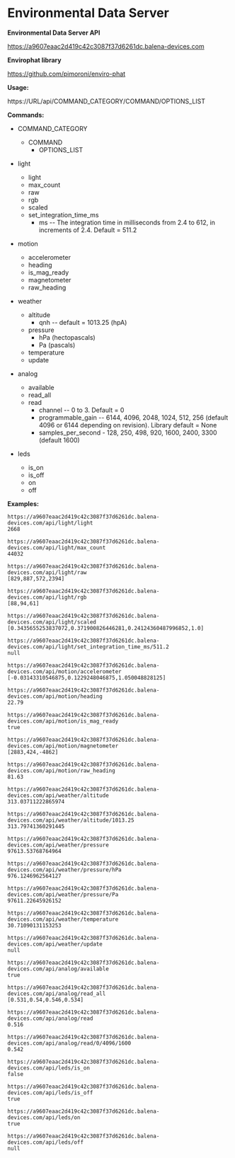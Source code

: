 # Environmental Data Server

**Environmental Data Server API**

https://a9607eaac2d419c42c3087f37d6261dc.balena-devices.com

**Envirophat library**

https://github.com/pimoroni/enviro-phat

**Usage:**

 https://URL/api/COMMAND_CATEGORY/COMMAND/OPTIONS_LIST

**Commands:**
 
- COMMAND_CATEGORY
	- COMMAND
		- OPTIONS_LIST
 
- light
	- light
	- max_count
	- raw
	- rgb
	- scaled
	- set_integration_time_ms
		- ms -- The integration time in milliseconds from 2.4 to 612, in increments of 2.4. Default = 511.2
- motion
	- accelerometer
	- heading
	- is_mag_ready
	- magnetometer
	- raw_heading
- weather
	- altitude
		- qnh -- default = 1013.25 (hpA)
	- pressure
		- hPa (hectopascals)
		- Pa (pascals)
	- temperature
	- update
- analog
	- available
	- read_all
	- read
		- channel -- 0 to 3. Default = 0
		- programmable_gain -- 6144, 4096, 2048, 1024, 512, 256 (default 4096 or 6144 depending on revision). Library default = None
		- samples_per_second - 128, 250, 498, 920, 1600, 2400, 3300 (default 1600)
- leds
	- is_on
	- is_off
	- on
	- off
	
**Examples:**
```
https://a9607eaac2d419c42c3087f37d6261dc.balena-devices.com/api/light/light
2668
```
```
https://a9607eaac2d419c42c3087f37d6261dc.balena-devices.com/api/light/max_count
44032
```
```
https://a9607eaac2d419c42c3087f37d6261dc.balena-devices.com/api/light/raw
[829,887,572,2394]
```
```
https://a9607eaac2d419c42c3087f37d6261dc.balena-devices.com/api/light/rgb
[88,94,61]
```
```
https://a9607eaac2d419c42c3087f37d6261dc.balena-devices.com/api/light/scaled
[0.3435655253837072,0.371900826446281,0.24124360487996852,1.0]
```
```
https://a9607eaac2d419c42c3087f37d6261dc.balena-devices.com/api/light/set_integration_time_ms/511.2
null
```
```
https://a9607eaac2d419c42c3087f37d6261dc.balena-devices.com/api/motion/accelerometer
[-0.03143310546875,0.1229248046875,1.050048828125]
```
```
https://a9607eaac2d419c42c3087f37d6261dc.balena-devices.com/api/motion/heading
22.79
```
```
https://a9607eaac2d419c42c3087f37d6261dc.balena-devices.com/api/motion/is_mag_ready
true
```
```
https://a9607eaac2d419c42c3087f37d6261dc.balena-devices.com/api/motion/magnetometer
[2883,424,-4862]
```
```
https://a9607eaac2d419c42c3087f37d6261dc.balena-devices.com/api/motion/raw_heading
81.63
```
```
https://a9607eaac2d419c42c3087f37d6261dc.balena-devices.com/api/weather/altitude
313.03711222865974
```
```
https://a9607eaac2d419c42c3087f37d6261dc.balena-devices.com/api/weather/altitude/1013.25
313.79741360291445
```
```
https://a9607eaac2d419c42c3087f37d6261dc.balena-devices.com/api/weather/pressure
97613.53768764964
```
```
https://a9607eaac2d419c42c3087f37d6261dc.balena-devices.com/api/weather/pressure/hPa
976.1246962564127
```
```
https://a9607eaac2d419c42c3087f37d6261dc.balena-devices.com/api/weather/pressure/Pa
97611.22645926152
```
```
https://a9607eaac2d419c42c3087f37d6261dc.balena-devices.com/api/weather/temperature
30.71090131153253
```
```
https://a9607eaac2d419c42c3087f37d6261dc.balena-devices.com/api/weather/update
null
```
```
https://a9607eaac2d419c42c3087f37d6261dc.balena-devices.com/api/analog/available
true
```
```
https://a9607eaac2d419c42c3087f37d6261dc.balena-devices.com/api/analog/read_all
[0.531,0.54,0.546,0.534]
```
```
https://a9607eaac2d419c42c3087f37d6261dc.balena-devices.com/api/analog/read
0.516
```
```
https://a9607eaac2d419c42c3087f37d6261dc.balena-devices.com/api/analog/read/0/4096/1600
0.542
```
```
https://a9607eaac2d419c42c3087f37d6261dc.balena-devices.com/api/leds/is_on
false
```
```
https://a9607eaac2d419c42c3087f37d6261dc.balena-devices.com/api/leds/is_off
true
```
```
https://a9607eaac2d419c42c3087f37d6261dc.balena-devices.com/api/leds/on
true
```
```
https://a9607eaac2d419c42c3087f37d6261dc.balena-devices.com/api/leds/off
null
```
